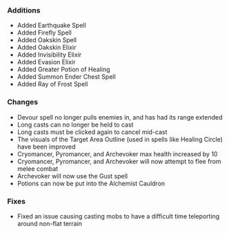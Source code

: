 ### Additions
- Added Earthquake Spell
- Added Firefly Spell
- Added Oakskin Spell
- Added Oakskin Elixir
- Added Invisibility Elixir
- Added Evasion Elixir
- Added Greater Potion of Healing
- Added Summon Ender Chest Spell
- Added Ray of Frost Spell

### Changes
- Devour spell no longer pulls enemies in, and has had its range extended
- Long casts can no longer be held to cast
- Long casts must be clicked again to cancel mid-cast
- The visuals of the Target Area Outline (used in spells like Healing Circle) have been improved
- Cryomancer, Pyromancer, and Archevoker max health increased by 10
- Cryomancer, Pyromancer, and Archevoker will now attempt to flee from melee combat
- Archevoker will now use the Gust spell
- Potions can now be put into the Alchemist Cauldron

### Fixes
- Fixed an issue causing casting mobs to have a difficult time teleporting around non-flat terrain
